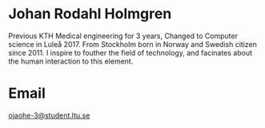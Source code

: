 # Johan Rodahl Holmgren
Previous KTH Medical engineering for 3 years, Changed to Computer science in Luleå 2017. 
From Stockholm born in Norway and Swedish citizen since 2011. 
I inspire to fouther the field of technology, and facinates about the human interaction to this element.
# Email
ojaohe-3@student.ltu.se
